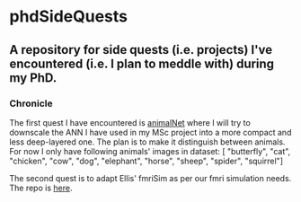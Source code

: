 # phdSideQuests
## A repository for side quests (i.e. projects) I've encountered (i.e. I plan to meddle with) during my PhD.

### Chronicle

The first quest I have encountered is [animalNet](https://github.com/caggursoy/phdSideQuests/tree/master/animalNet) where I will try to downscale the ANN I have used in my MSc project into a more compact and less deep-layered one.
The plan is to make it distinguish between animals.
For now I only have following animals' images in dataset: [ "butterfly", "cat", "chicken", "cow", "dog", "elephant", "horse", "sheep", "spider", "squirrel"]

The second quest is to adapt Ellis' fmriSim as per our fmri simulation needs. The repo is [here](https://github.com/caggursoy/phdSideQuests/tree/master/fmriSim).
